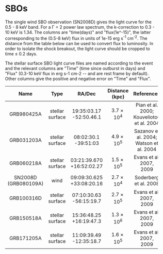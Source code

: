 # SBOs

The single wind SBO observation (SN2008D) gives the light curve for the 0.5 - 8 keV band. For a Γ = 2 power law spectrum, the k-correction to 0.3 - 10 keV is 1.34. The columns are "time(days)" and "flux(1e^-15)", the latter corresponding to the (0.5-8 keV) flux in units of 1e-15 erg s<sup>-1</sup> cm<sup>-2</sup>. The distance from the table below can be used to convert flux to luminosity. In order to isolate the shock breakout, the light curve should be cropped to time ≤ 0.2 days.

The stellar surface SBO light curve files are named according to the event and the relevant columns are "Time" (time since outburst in days) and "Flux" (0.3-10 keV flux in erg s-1 cm-2 -- and are rest frame by default). Other columns give the positive and negative error on "Time" and "Flux".

|Name | Type | RA/Dec | Distance (kpc) | References|
| :---: | :---: | :---: | :---: | :---: |
|GRB980425A | stellar surface | 19:35:03.17 -52:50.46.1 | $3.7\times10^4$ | Pian et al. 2000; Kouveliotou et al. 2004|
|GRB031203A | stellar surface | 08:02:30.1 -39:51:03 | $4.9\times10^5$ | Sazanov et al. 2004; Watson et al. 2004|
|GRB060218A | stellar surface | 03:21:39.670 +16:52:02.27 | $1.5 \times10^5$ | Evans et al. 2007, 2009|
|SN2008D (GRB080109A) | wind | 09:09:30.625 +33:08:20.16 | $2.7 \times 10^4$ | Soderberg et al. 2008|
|GRB100316D | stellar surface | 07:10:30.63 -56:15:19.7 | $2.7\times10^5$ | Evans et al. 2007, 2009|
|GRB150518A | stellar surface | 15:36:48.25 +16:19:47.3| $1.3\times10^6$ | Evans et al. 2007, 2009|
|GRB171205A | stellar surface | 11:09:39.49 -12:35:18.7| $1.6\times10^5$ | Evans et al. 2007, 2009|
